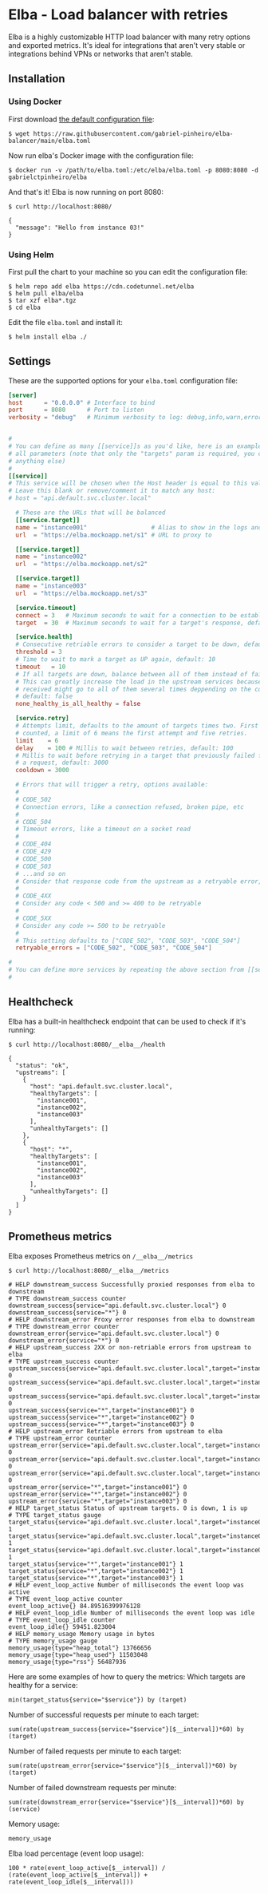 # Elba - Load balancer with retries
Elba is a highly customizable HTTP load balancer with many retry options and exported metrics. It's ideal for integrations that aren't very stable or integrations behind VPNs or networks that aren't stable.

## Installation

### Using Docker
First download [the default configuration file](https://raw.githubusercontent.com/gabriel-pinheiro/elba-balancer/main/elba.toml):
```shell
$ wget https://raw.githubusercontent.com/gabriel-pinheiro/elba-balancer/main/elba.toml
```

Now run elba's Docker image with the configuration file:
```shell
$ docker run -v /path/to/elba.toml:/etc/elba/elba.toml -p 8080:8080 -d gabrielctpinheiro/elba
```

And that's it! Elba is now running on port 8080:
```shell
$ curl http://localhost:8080/

{
  "message": "Hello from instance 03!"
}
```

### Using Helm
First pull the chart to your machine so you can edit the configuration file:
```shell
$ helm repo add elba https://cdn.codetunnel.net/elba
$ helm pull elba/elba
$ tar xzf elba*.tgz
$ cd elba
```

Edit the file `elba.toml` and install it:
```shell
$ helm install elba ./
```

## Settings
These are the supported options for your `elba.toml` configuration file:

```toml
[server]
host      = "0.0.0.0" # Interface to bind
port      = 8080      # Port to listen
verbosity = "debug"   # Minimum verbosity to log: debug,info,warn,error,fatal


#
# You can define as many [[service]]s as you'd like, here is an example with
# all parameters (note that only the "targets" param is required, you can omit
# anything else)
#
[[service]]
# This service will be chosen when the Host header is equal to this value
# Leave this blank or remove/comment it to match any host:
# host = "api.default.svc.cluster.local"

  # These are the URLs that will be balanced
  [[service.target]]
  name = "instance001"                  # Alias to show in the logs and metrics
  url  = "https://elba.mockoapp.net/s1" # URL to proxy to

  [[service.target]]
  name = "instance002"
  url  = "https://elba.mockoapp.net/s2"

  [[service.target]]
  name = "instance003"
  url  = "https://elba.mockoapp.net/s3"

  [service.timeout]
  connect = 3   # Maximum seconds to wait for a connection to be established, default: 3
  target  = 30  # Maximum seconds to wait for a target's response, default: 30

  [service.health]
  # Consecutive retriable errors to consider a target to be down, default: 3
  threshold = 3
  # Time to wait to mark a target as UP again, default: 10
  timeout   = 10
  # If all targets are down, balance between all of them instead of failing with 503
  # This can greatly increase the load in the upstream services because each request
  # received might go to all of them several times deppending on the configs above
  # default: false
  none_healthy_is_all_healthy = false

  [service.retry]
  # Attempts limit, defaults to the amount of targets times two. First attempt is also
  # counted, a limit of 6 means the first attempt and five retries.
  limit    = 6
  delay    = 100 # Millis to wait between retries, default: 100
  # Millis to wait before retrying in a target that previously failed for
  # a request, default: 3000
  cooldown = 3000

  # Errors that will trigger a retry, options available:
  #
  # CODE_502
  # Connection errors, like a connection refused, broken pipe, etc
  #
  # CODE_504
  # Timeout errors, like a timeout on a socket read
  #
  # CODE_404
  # CODE_429
  # CODE_500
  # CODE_503
  # ...and so on
  # Consider that response code from the upstream as a retryable error, you can pick any code
  #
  # CODE_4XX
  # Consider any code < 500 and >= 400 to be retryable
  #
  # CODE_5XX
  # Consider any code >= 500 to be retryable
  #
  # This setting defaults to ["CODE_502", "CODE_503", "CODE_504"]
  retryable_errors = ["CODE_502", "CODE_503", "CODE_504"]

#
# You can define more services by repeating the above section from [[service]] to the end
#

```

## Healthcheck
Elba has a built-in healthcheck endpoint that can be used to check if it's running:
```shell
$ curl http://localhost:8080/__elba__/health

{
  "status": "ok",
  "upstreams": [
    {
      "host": "api.default.svc.cluster.local",
      "healthyTargets": [
        "instance001",
        "instance002",
        "instance003"
      ],
      "unhealthyTargets": []
    },
    {
      "host": "*",
      "healthyTargets": [
        "instance001",
        "instance002",
        "instance003"
      ],
      "unhealthyTargets": []
    }
  ]
}
```

## Prometheus metrics
Elba exposes Prometheus metrics on `/__elba__/metrics`
```shell
$ curl http://localhost:8080/__elba__/metrics

# HELP downstream_success Successfully proxied responses from elba to downstream
# TYPE downstream_success counter
downstream_success{service="api.default.svc.cluster.local"} 0
downstream_success{service="*"} 0
# HELP downstream_error Proxy error responses from elba to downstream
# TYPE downstream_error counter
downstream_error{service="api.default.svc.cluster.local"} 0
downstream_error{service="*"} 0
# HELP upstream_success 2XX or non-retriable errors from upstream to elba
# TYPE upstream_success counter
upstream_success{service="api.default.svc.cluster.local",target="instance001"} 0
upstream_success{service="api.default.svc.cluster.local",target="instance002"} 0
upstream_success{service="api.default.svc.cluster.local",target="instance003"} 0
upstream_success{service="*",target="instance001"} 0
upstream_success{service="*",target="instance002"} 0
upstream_success{service="*",target="instance003"} 0
# HELP upstream_error Retriable errors from upstream to elba
# TYPE upstream_error counter
upstream_error{service="api.default.svc.cluster.local",target="instance001"} 0
upstream_error{service="api.default.svc.cluster.local",target="instance002"} 0
upstream_error{service="api.default.svc.cluster.local",target="instance003"} 0
upstream_error{service="*",target="instance001"} 0
upstream_error{service="*",target="instance002"} 0
upstream_error{service="*",target="instance003"} 0
# HELP target_status Status of upstream targets. 0 is down, 1 is up
# TYPE target_status gauge
target_status{service="api.default.svc.cluster.local",target="instance001"} 1
target_status{service="api.default.svc.cluster.local",target="instance002"} 1
target_status{service="api.default.svc.cluster.local",target="instance003"} 1
target_status{service="*",target="instance001"} 1
target_status{service="*",target="instance002"} 1
target_status{service="*",target="instance003"} 1
# HELP event_loop_active Number of milliseconds the event loop was active
# TYPE event_loop_active counter
event_loop_active{} 84.89516399976128
# HELP event_loop_idle Number of milliseconds the event loop was idle
# TYPE event_loop_idle counter
event_loop_idle{} 59451.823004
# HELP memory_usage Memory usage in bytes
# TYPE memory_usage gauge
memory_usage{type="heap_total"} 13766656
memory_usage{type="heap_used"} 11503048
memory_usage{type="rss"} 56487936
```


Here are some examples of how to query the metrics:
Which targets are healthy for a service:
```promql
min(target_status{service="$service"}) by (target)
```

Number of successful requests per minute to each target:
```promql
sum(rate(upstream_success{service="$service"}[$__interval])*60) by (target)
```

Number of failed requests per minute to each target:
```promql
sum(rate(upstream_error{service="$service"}[$__interval])*60) by (target)
```

Number of failed downstream requests per minute:
```promql
sum(rate(downstream_error{service="$service"}[$__interval])*60) by (service)
```

Memory usage:
```promql
memory_usage
```

Elba load percentage (event loop usage):
```promql
100 * rate(event_loop_active[$__interval]) / (rate(event_loop_active[$__interval]) + rate(event_loop_idle[$__interval]))
```
